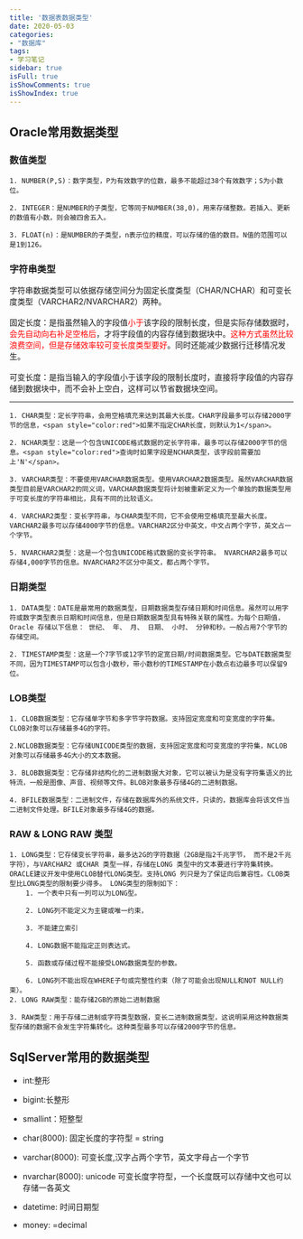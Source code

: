 ```yaml
---
title: '数据表数据类型'
date: 2020-05-03
categories:
- "数据库"
tags:
- 学习笔记
sidebar: true
isFull: true
isShowComments: true
isShowIndex: true
---
```


## Oracle常用数据类型

 ### 数值类型

    1. NUMBER(P,S)：数字类型，P为有效数字的位数，最多不能超过38个有效数字；S为小数位。
    
    2. INTEGER：是NUMBER的子类型，它等同于NUMBER(38,0)，用来存储整数。若插入、更新的数值有小数，则会被四舍五入。
    
    3. FLOAT(n)：是NUMBER的子类型，n表示位的精度，可以存储的值的数目。N值的范围可以是1到126。

 ### 字符串类型<br>
   字符串数据类型可以依据存储空间分为固定长度类型（CHAR/NCHAR）和可变长度类型（VARCHAR2/NVARCHAR2）两种。<br><br>
   固定长度：是指虽然输入的字段值<span style="color:red">小于</span>该字段的限制长度，但是实际存储数据时，<span style="color:red">会先自动向右补足空格后</span>，才将字段值的内容存储到数据块中。<span style="color:red">这种方式虽然比较浪费空间，但是存储效率较可变长度类型要好</span>。同时还能减少数据行迁移情况发生。<br><br>
   可变长度：是指当输入的字段值小于该字段的限制长度时，直接将字段值的内容存储到数据块中，而不会补上空白，这样可以节省数据块空间。<br>
   
   ----

    1. CHAR类型：定长字符串，会用空格填充来达到其最大长度。CHAR字段最多可以存储2000字节的信息，<span style="color:red">如果不指定CHAR长度，则默认为1</span>。

    2. NCHAR类型：这是一个包含UNICODE格式数据的定长字符串，最多可以存储2000字节的信息。<span style="color:red">查询时如果字段是NCHAR类型，该字段前需要加上'N'</span>。

    3. VARCHAR类型：不要使用VARCHAR数据类型。使用VARCHAR2数据类型。虽然VARCHAR数据类型目前是VARCHAR2的同义词，VARCHAR数据类型将计划被重新定义为一个单独的数据类型用于可变长度的字符串相比，具有不同的比较语义。

    4. VARCHAR2类型：变长字符串，与CHAR类型不同，它不会使用空格填充至最大长度。VARCHAR2最多可以存储4000字节的信息。VARCHAR2区分中英文，中文占两个字节，英文占一个字节。

    5. NVARCHAR2类型：这是一个包含UNICODE格式数据的变长字符串。 NVARCHAR2最多可以存储4,000字节的信息。NVARCHAR2不区分中英文，都占两个字节。
   
 ### 日期类型
    1. DATA类型：DATE是最常用的数据类型，日期数据类型存储日期和时间信息。虽然可以用字符或数字类型表示日期和时间信息，但是日期数据类型具有特殊关联的属性。为每个日期值，Oracle 存储以下信息： 世纪、 年、 月、 日期、 小时、 分钟和秒。一般占用7个字节的存储空间。

    2. TIMESTAMP类型：这是一个7字节或12字节的定宽日期/时间数据类型。它与DATE数据类型不同，因为TIMESTAMP可以包含小数秒，带小数秒的TIMESTAMP在小数点右边最多可以保留9位。

 ### LOB类型
    1. CLOB数据类型：它存储单字节和多字节字符数据。支持固定宽度和可变宽度的字符集。CLOB对象可以存储最多4G的字符。

    2.NCLOB数据类型：它存储UNICODE类型的数据，支持固定宽度和可变宽度的字符集，NCLOB对象可以存储最多4G大小的文本数据。

    3. BLOB数据类型：它存储非结构化的二进制数据大对象，它可以被认为是没有字符集语义的比特流，一般是图像、声音、视频等文件。BLOB对象最多存储4G的二进制数据。

    4. BFILE数据类型：二进制文件，存储在数据库外的系统文件，只读的，数据库会将该文件当二进制文件处理。BFILE对象最多存储4G的数据。

 ### RAW & LONG RAW 类型
    1. LONG类型：它存储变长字符串，最多达2G的字符数据（2GB是指2千兆字节， 而不是2千兆字符），与VARCHAR2 或CHAR 类型一样，存储在LONG 类型中的文本要进行字符集转换。ORACLE建议开发中使用CLOB替代LONG类型。支持LONG 列只是为了保证向后兼容性。CLOB类型比LONG类型的限制要少得多。 LONG类型的限制如下：
        1. 一个表中只有一列可以为LONG型。

        2. LONG列不能定义为主键或唯一约束，

        3. 不能建立索引

        4. LONG数据不能指定正则表达式。

        5. 函数或存储过程不能接受LONG数据类型的参数。

        6. LONG列不能出现在WHERE子句或完整性约束（除了可能会出现NULL和NOT NULL约束）。
    2. LONG RAW类型：能存储2GB的原始二进制数据

    3. RAW类型：用于存储二进制或字符类型数据，变长二进制数据类型，这说明采用这种数据类型存储的数据不会发生字符集转化。这种类型最多可以存储2000字节的信息。

## SqlServer常用的数据类型
 
 - int:整形

 - bigint:长整形

 - smallint：短整型

 - char(8000): 固定长度的字符型 = string

 - varchar(8000): 可变长度,汉字占两个字节，英文字母占一个字节

 - nvarchar(8000): unicode 可变长度字符型，一个长度既可以存储中文也可以存储一各英文

 - datetime: 时间日期型

 - money: =decimal
